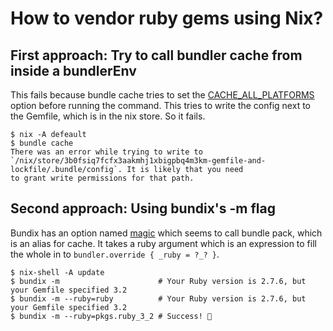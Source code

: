 # How to vendor ruby gems using Nix?

## First approach: Try to call bundler cache from inside a bundlerEnv

This fails because bundle cache tries to set the [CACHE_ALL_PLATFORMS] option
before running the command. This tries to write the config next to the Gemfile,
which is in the nix store. So it fails.

```shell
$ nix -A defeault
$ bundle cache
There was an error while trying to write to `/nix/store/3b0fsiq7fcfx3aakmhj1xbigpbq4m3km-gemfile-and-lockfile/.bundle/config`. It is likely that you need
to grant write permissions for that path.
```

## Second approach: Using bundix's -m flag

Bundix has an option named [magic] which seems to call bundle pack, which is an
alias for cache. It takes a ruby argument which is an expression to fill the
whole in to `bundler.override { _ruby = ?_? }`.

```shell
$ nix-shell -A update
$ bundix -m                      # Your Ruby version is 2.7.6, but your Gemfile specified 3.2
$ bundix -m --ruby=ruby          # Your Ruby version is 2.7.6, but your Gemfile specified 3.2
$ bundix -m --ruby=pkgs.ruby_3_2 # Success! 🙌
```

[CACHE_ALL_PLATFORMS]: https://github.com/rubygems/rubygems/blob/71ef92300be7c2c01888847cdf8a222e6f869be9/bundler/lib/bundler/cli/cache.rb#L22-L24
[magic]: https://github.com/nix-community/bundix/blob/e9f533a9a28555aa759b7418a739d79c06192bfb/lib/bundix/commandline.rb#L42

